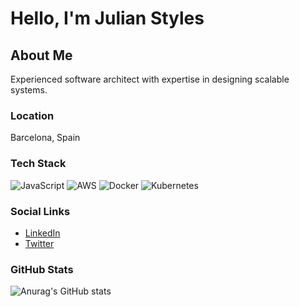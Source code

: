 # Hello, I'm Julian Styles
## About Me
Experienced software architect with expertise in designing scalable systems.
### Location
Barcelona, Spain
### Tech Stack
![JavaScript](https://img.shields.io/badge/JavaScript-F7DF1E?style=for-the-badge&logo=javascript&logoColor=black)
![AWS](https://img.shields.io/badge/AWS-FF9900?style=for-the-badge&logo=amazonaws&logoColor=white)
![Docker](https://img.shields.io/badge/Docker-0099CC?style=for-the-badge&logo=docker&logoColor=white)
![Kubernetes](https://img.shields.io/badge/Kubernetes-326CE5?style=for-the-badge&logo=kubernetes&logoColor=white)
### Social Links
* [LinkedIn](https://linkedin.com/in/julianlux)
* [Twitter](https://x.com/julianlux)
### GitHub Stats
![Anurag's GitHub stats](https://github-readme-stats.vercel.app/api?username=julianlux&show_icons=true&theme=radical)